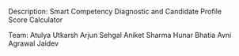 Description: Smart Competency Diagnostic and Candidate Profile Score Calculator

Team:
Atulya Utkarsh
Arjun Sehgal
Aniket Sharma
Hunar Bhatia
Avni Agrawal
Jaidev 
